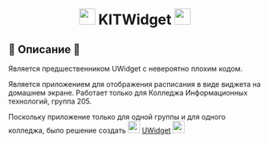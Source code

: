 <h1 align="center">
 <img src="https://c.tenor.com/MrvBJVe6TRQAAAAi/speed-roll-joba.gif" width="32" height="32">
 KITWidget </a> 
<img src="https://c.tenor.com/MrvBJVe6TRQAAAAi/speed-roll-joba.gif" width="32" height="32"></h1>

## 📄 Описание 📄
Является предшественником UWidget с невероятно плохим кодом.

Является приложением для отображения расписания в виде виджета на домашнем экране. Работает только для Колледжа Информационных технологий, группа 205.

<p>Поскольку приложение только для одной группы и для одного колледжа, было решение создать
 <img src="https://cdn-0.emojis.wiki/wp-content/uploads/2020/12/Sparkles.gif" width="24" height="24">
  <a href="https://github.com/BadKiko/MyProjects">UWidget</a> </a> 
<img src="https://cdn-0.emojis.wiki/wp-content/uploads/2020/12/Sparkles.gif" width="24" height="24"></p>

